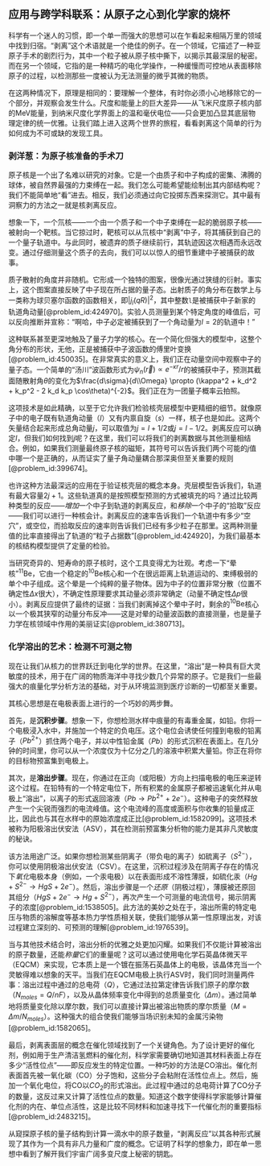 ## 应用与跨学科联系：从原子之心到化学家的烧杯

科学有一个迷人的习惯，即一个单一而强大的思想可以在乍看起来相隔万里的领域中找到归宿。“剥离”这个术语就是一个绝佳的例子。在一个领域，它描述了一种亚原子手术的剧烈行为，其中一个粒子被从原子核中撕下，以揭示其最深层的秘密。而在另一个领域，它指的是一种精巧的电化学操作，一种缓慢而可控地从表面移除原子的过程，以检测那些一度被认为无法测量的微乎其微的物质。

在这两种情况下，原理是相同的：要理解一个整体，有时你必须小心地移除它的一个部分，并观察会发生什么。尺度和能量上的巨大差异——从飞米尺度原子核内部的MeV能量，到纳米尺度化学界面上的温和毫伏电位——只会更加凸显其底层物理定律的统一优雅。让我们踏上进入这两个世界的旅程，看看剥离这个简单的行为如何成为不可或缺的发现工具。

### 剥洋葱：为原子核准备的手术刀

原子核是一个出了名难以研究的对象。它是一个由质子和中子构成的密集、沸腾的球体，被自然界最强的力束缚在一起。我们怎么可能希望能绘制出其内部结构呢？我们不能简单地“看”进去。相反，我们必须通过向它投掷东西来探测它。其中最有洞察力的方法之一就是核剥离反应。

想象一下，一个氘核——一个由一个质子和一个中子束缚在一起的脆弱原子核——被射向一个靶核。当它掠过时，靶核可以从氘核中“剥离”中子，将其捕获到自己的一个量子轨道中。与此同时，被遗弃的质子继续前行，其轨迹因这次相遇而永远改变。通过仔细测量这个质子的去向，我们可以以惊人的细节重建中子被捕获的故事。

质子散射的角度并非随机。它形成一个独特的图案，很像光通过狭缝的衍射。事实上，这个图案直接反映了中子现在所占据的量子态。出射质子的角分布在数学上与一类称为球贝塞尔函数的函数相关，即$|j_l(qR)|^2$，其中整数`l`是被捕获中子新家的轨道角动量[@problem_id:424970]。实验人员测量到某个特定角度的峰值后，可以反向推断并宣称：“啊哈，中子必定被捕获到了一个角动量为$l=2$的轨道中！”

这种联系甚至更深地触及了量子力学的核心。在一个简化但强大的模型中，这整个角分布的形状，无他，正是被捕获中子波函数的傅里叶变换[@problem_id:450035]。在非常真实的意义上，我们正在动量空间中观察中子的量子态。一个简单的“汤川”波函数形式为$\psi_n(\vec{r}) \propto e^{-\kappa r}/r$的被捕获中子，预测其截面随散射角$\theta$的变化为$\frac{d\sigma}{d\\Omega} \propto (\kappa^2 + k_d^2 + k_p^2 - 2 k_d k_p \cos\theta)^{-2}$。我们正在为一团量子概率云拍照。

这项技术是如此精确，以至于它允许我们检验核壳层模型中更精细的细节。就像原子中的电子既有轨道角动量（$l$）又有内禀自旋（$s$）一样，核子也是如此。这两个矢量结合起来形成总角动量$j$，可以取值为$j=l+1/2$或$j=l-1/2$。剥离反应可以确定$l$，但我们如何找到$j$呢？在这里，我们可以将我们的剥离数据与其他测量相结合。例如，如果我们测量最终原子核的磁矩，其符号可以告诉我们两个可能的$j$值中哪一个是正确的，从而证实了量子角动量耦合那深奥但至关重要的规则[@problem_id:399674]。

也许这种方法最深远的应用在于验证核壳层的概念本身。壳层模型告诉我们，轨道有最大容量$2j+1$。这些轨道真的是按照模型预测的方式被填充的吗？通过比较两种类型的反应——*增加*一个中子到轨道的剥离反应，和*移除*一个中子的“拾取”反应——我们可以进行一种核会计。剥离反应的速率告诉我们一个轨道中有多少“空穴”，或空位，而拾取反应的速率则告诉我们已经有多少粒子在那里。这两种测量值的比率直接得出了轨道的“粒子占据数”[@problem_id:424920]，为我们最基本的核结构模型提供了定量的检验。

当研究奇异的、短寿命的原子核时，这个工具变得尤为壮观。考虑一下“晕核”$^{11}\text{Be}$，它由一个稳定的$^{10}\text{Be}$核心和一个在很远距离上轨道运动的、束缚极弱的单个中子组成。这个晕是一个纯粹的量子物体。因为中子的位置非常分散（位置不确定性$\Delta x$很大），不确定性原理要求其动量必须非常确定（动量不确定性$\Delta p$很小）。剥离反应提供了最终的证据：当我们剥离掉这个晕中子时，剩余的$^{10}\text{Be}$核心以一个极其狭窄的动量分布反冲——这是对晕的动量波函数的直接测量，也是量子力学在核领域中作用的美丽证实[@problem_id:380713]。

### 化学溶出的艺术：检测不可测之物

现在让我们从核力的世界跃迁到电化学的世界。在这里，“溶出”是一种具有巨大灵敏度的技术，用于在广阔的物质海洋中寻找少数几个异常的原子。它是我们一些最强大的痕量化学分析方法的基础，对于从环境监测到医疗诊断的一切都至关重要。

其核心思想是在电极表面上进行的一个巧妙的两步舞。

首先，是**沉积步骤**。想象一下，你想检测水样中痕量的有毒重金属，如铅。你将一个电极浸入水中，并施加一个特定的负电压。这个电位会诱使任何撞到电极的铅离子（$Pb^{2+}$）抓住两个电子，并以中性铅金属（$Pb$）的形式沉积在表面上。在几分钟的时间里，你可以从一个浓度仅为十亿分之几的溶液中积累大量铅。你正在将你的目标物预富集到电极上。

其次，是**溶出步骤**。现在，你通过在正向（或阳极）方向上扫描电极的电压来逆转这个过程。在铅特有的一个特定电位下，所有积累的金属原子都被迅速氧化并从电极上“溶出”，以离子的形式返回溶液（$Pb \rightarrow Pb^{2+} + 2e^{-}$）。这种电子的突然释放产生一个尖锐而强烈的电流峰值。这个电流峰的高度或面积与你收集的铅量成正比，因此也与其在水样中的原始浓度成正比[@problem_id:1582099]。这项技术被称为阳极溶出伏安法（ASV），其在检测前预富集分析物的能力是其非凡灵敏度的秘诀。

该方法用途广泛。如果你想检测某些阴离子（带负电的离子）如硫离子（$S^{2-}$），你可以使用阴极溶出伏安法（CSV）。在这里，沉积过程涉及在阴离子存在的情况下*氧化*电极本身（例如，一个汞电极）以在表面形成不溶性薄膜，如硫化汞（$Hg + S^{2-} \rightarrow HgS + 2e^{-}$）。然后，溶出步骤是一个*还原*（阴极过程），薄膜被还原回其组分（$HgS + 2e^{-} \rightarrow Hg + S^{2-}$），再次产生一个可测量的电流信号，揭示阴离子的浓度[@problem_id:1538505]。此方法的美妙之处在于，溶出所需的特定电压与物质的溶解度等基本热力学性质相关联，使我们能够从第一性原理出发，对该过程建立深刻的、可预测的理解[@problem_id:1976539]。

当与其他技术结合时，溶出分析的优雅之处更加闪耀。如果我们不仅能计算被溶出的原子数量，还能*称量*它们的重量呢？这可以通过使用电化学石英晶体微天平（EQCM）来实现，它本质上是一个镀在振荡石英晶体上的电极，该晶体充当一个灵敏得难以想象的天平。当我们在EQCM电极上执行ASV时，我们同时测量两件事：溶出过程中通过的总电荷（$Q$），它通过法拉第定律告诉我们原子的摩尔数（$N_{moles} = Q / nF$），以及从晶体频率变化中得到的总质量变化（$\Delta m$）。通过简单地将质量变化除以摩尔数，我们可以直接计算出被溶出物质的摩尔质量（$M = \Delta m / N_{moles}$）。这种强大的组合使我们能够当场识别未知的金属污染物[@problem_id:1582065]。

最后，剥离表面层的概念在催化领域找到了一个关键角色。为了设计更好的催化剂，例如用于生产清洁氢燃料的催化剂，科学家需要确切地知道其材料表面上存在多少“活性位点”——即反应发生的特定位置。一种巧妙的方法是CO溶出。催化剂表面首先被一氧化碳（CO）分子饱和，这些分子会粘附在活性位点上。然后，施加一个氧化电位，将CO以$CO_2$的形式溶出。此过程中通过的总电荷计算了CO分子的数量，这反过来又计算了活性位点的数量。知道这个数字使得科学家能够计算催化剂的内在、单位点活性，这是比较不同材料和加速寻找下一代催化剂的重要指标[@problem_id:2483215]。

从窥探原子核的量子结构到计算一滴水中的原子数量，“剥离反应”以其各种形式展现了其作为一个具有非凡力量和广度的概念。它证明了科学的想象力，即在单一思想中看到了解开我们宇宙广阔多变尺度上秘密的钥匙。